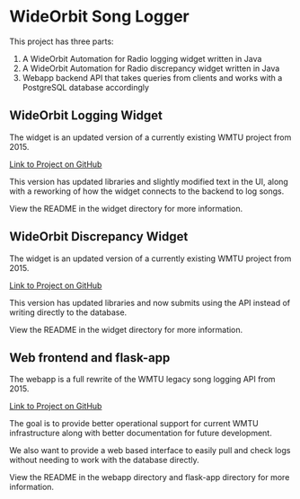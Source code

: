 # WideOrbit Song Logger

This project has three parts:

1. A WideOrbit Automation for Radio logging widget written in Java
2. A WideOrbit Automation for Radio discrepancy widget written in Java
3. Webapp backend API that takes queries from clients and works with a PostgreSQL database accordingly

## WideOrbit Logging Widget

The widget is an updated version of a currently existing WMTU project from 2015.

[Link to Project on GitHub](https://github.com/WMTU/woafr-song-log)

This version has updated libraries and slightly modified text in the UI, along with a reworking of how the widget connects to the backend to log songs.

View the README in the widget directory for more information.

## WideOrbit Discrepancy Widget

The widget is an updated version of a currently existing WMTU project from 2015.

[Link to Project on GitHub](https://github.com/WMTU/woafr-discrepancy-log)

This version has updated libraries and now submits using the API instead of writing directly to the database.

View the README in the widget directory for more information.

## Web frontend and flask-app

The webapp is a full rewrite of the WMTU legacy song logging API from 2015.

[Link to Project on GitHub](https://github.com/WMTU/Log)

The goal is to provide better operational support for current WMTU infrastructure along with better documentation for future development.

We also want to provide a web based interface to easily pull and check logs without needing to work with the database directly.

View the README in the webapp directory and flask-app directory for more information.
